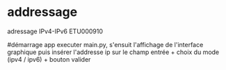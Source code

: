 # addressage
adressage IPv4-IPv6  ETU000910

#démarrage app
executer main.py, s'ensuit l'affichage de l'interface graphique puis insérer l'addresse  ip sur le champ entrée + choix du mode (ipv4 / ipv6) + bouton valider
